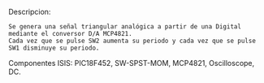 Descripcion:
	
	Se genera una señal triangular analógica a partir de una Digital mediante el conversor D/A MCP4821.
	Cada vez que se pulse SW2 aumenta su periodo y cada vez que se pulse SW1 disminuye su periodo.

Componentes ISIS: 
	PIC18F452, SW-SPST-MOM, MCP4821, Oscilloscope, DC.
